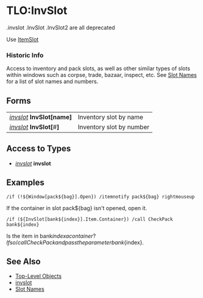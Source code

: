 # TLO:InvSlot

.invslot .InvSlot .InvSlot2 are all deprecated

Use [ItemSlot]()

### Historic Info

Access to inventory and pack slots, as well as other similar types of slots within windows such as corpse, trade, bazaar, inspect, etc. See [Slot Names](../../general-information/slot-names.md) for a list of slot names and numbers.

## Forms

|  |  |
| :--- | :--- |
| [_invslot_](../data-types/datatype-invslot.md) **InvSlot\[**name**\]** | Inventory slot by name |
| [_invslot_](../data-types/datatype-invslot.md) **InvSlot\[**\#**\]** | Inventory slot by number |

## Access to Types

* [_invslot_](../data-types/datatype-invslot.md) **invslot**

## Examples

`/if (!${Window[pack${bag}].Open}) /itemnotify pack${bag} rightmouseup`

If the container in slot pack${bag} isn't opened, open it.

`/if (${InvSlot[bank${index}].Item.Container}) /call CheckPack bank${index}`

Is the item in bank${index} a container? If so /call CheckPack and pass the parameter bank${index}.

## See Also

* [Top-Level Objects](./)
* [invslot](../data-types/datatype-invslot.md)
* [Slot Names](../../general-information/slot-names.md)


